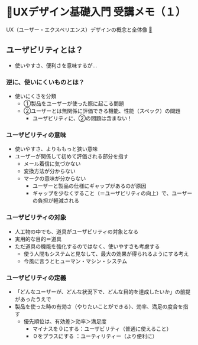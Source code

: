 # 💝UXデザイン基礎入門 受講メモ（１）

UX（ユーザー・エクスペリエンス）デザインの概念と全体像
[📼](https://www.udemy.com/share/1023kc/)

## ユーザビリティとは？

- 使いやすさ、便利さを意味するが…

### 逆に、使いにくいものとは？

- 使いにくさを分類
  - ①製品をユーザーが使った際に起こる問題
  - ②ユーザーとは無関係に評価できる機能、性能（スペック）の問題
    - ユーザビリティに、②の問題は含まない！

### ユーザビリティの意味

- 使いやすさ、よりももっと狭い意味
- ユーザーが関係して初めて評価される部分を指す
  - メール着信に気づかない
  - 変換方法が分からない
  - マークの意味が分からない 
    - ユーザーと製品の仕様にギャップがあるのが原因 
    - ギャップを少なくすること（＝ユーザビリティの向上）で、ユーザーの負担が軽減される 

### ユーザビリティの対象

- 人工物の中でも、道具がユーザビリティの対象となる
- 実用的な目的＝道具
- ただ道具の機能を強化するのではなく、使いやすさも考慮する
  - 使う人間もシステムと見なして、最大の効果が得られるようにする考え
  - 今風に言うとヒューマン・マシン・システム

### ユーザビリティの定義

- 「どんなユーザーが、どんな状況下で、どんな目的を達成したいか」の前提があったうえで
- 製品を使った時の有効さ（やりたいことができる）、効率、満足の度合を指す
  - 優先順位は、有効差＞効率＞満足度
    - マイナスを０にする：ユーザビリティ（普通に使えること）
    - ０をプラスにする ：ユーティリティー（より便利に）
